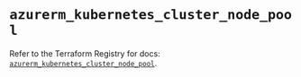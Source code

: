 # `azurerm_kubernetes_cluster_node_pool`

Refer to the Terraform Registry for docs: [`azurerm_kubernetes_cluster_node_pool`](https://registry.terraform.io/providers/hashicorp/azurerm/3.103.0/docs/resources/kubernetes_cluster_node_pool).
